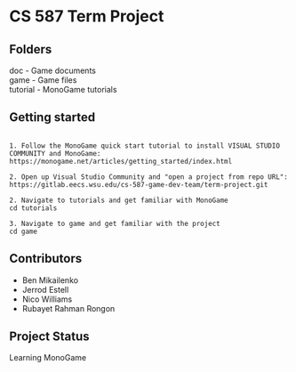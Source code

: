 # CS 587 Term Project

## Folders
doc - Game documents\
game - Game files\
tutorial - MonoGame tutorials

## Getting started

```

1. Follow the MonoGame quick start tutorial to install VISUAL STUDIO COMMUNITY and MonoGame:
https://monogame.net/articles/getting_started/index.html

2. Open up Visual Studio Community and "open a project from repo URL":
https://gitlab.eecs.wsu.edu/cs-587-game-dev-team/term-project.git

2. Navigate to tutorials and get familiar with MonoGame
cd tutorials

3. Navigate to game and get familiar with the project
cd game

```

## Contributors
* Ben Mikailenko
* Jerrod Estell
* Nico Williams
* Rubayet Rahman Rongon

## Project Status
Learning MonoGame
